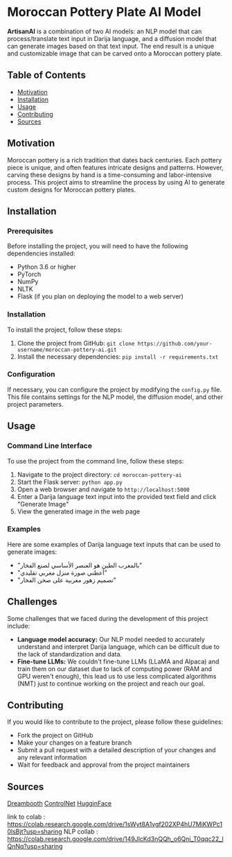 
# Moroccan Pottery Plate AI Model

**ArtisanAI** is a combination of two AI models: an NLP model that can process/translate text input in Darija language, and a diffusion model that can generate images based on that text input. The end result is a unique and customizable image that can be carved onto a Moroccan pottery plate.

## Table of Contents

- [Motivation](#motivation)
- [Installation](#installation)
- [Usage](#usage)
- [Contributing](#contributing)
- [Sources](#sources)

## Motivation

Moroccan pottery is a rich tradition that dates back centuries. Each pottery piece is unique, and often features intricate designs and patterns. However, carving these designs by hand is a time-consuming and labor-intensive process. This project aims to streamline the process by using AI to generate custom designs for Moroccan pottery plates.

## Installation

### Prerequisites

Before installing the project, you will need to have the following dependencies installed:

- Python 3.6 or higher
- PyTorch
- NumPy
- NLTK
- Flask (if you plan on deploying the model to a web server)

### Installation

To install the project, follow these steps:

1. Clone the project from GitHub: `git clone https://github.com/your-username/moroccan-pottery-ai.git`
2. Install the necessary dependencies: `pip install -r requirements.txt`

### Configuration

If necessary, you can configure the project by modifying the `config.py` file. This file contains settings for the NLP model, the diffusion model, and other project parameters.

## Usage

### Command Line Interface

To use the project from the command line, follow these steps:

1. Navigate to the project directory: `cd moroccan-pottery-ai`
2. Start the Flask server: `python app.py`
3. Open a web browser and navigate to `http://localhost:5000`
4. Enter a Darija language text input into the provided text field and click "Generate Image"
5. View the generated image in the web page

### Examples

Here are some examples of Darija language text inputs that can be used to generate images:

- "بالمغرب الطين هو العنصر الأساسي لصنع الفخار"
- "أعطني صورة منزل مغربي تقليدي"
- "تصميم زهور مغربية على صحن الفخار"

## Challenges

Some challenges that we faced during the development of this project include:

- **Language model accuracy:** Our NLP model needed to accurately understand and interpret Darija language, which can be difficult due to the lack of standardization and data.
- **Fine-tune LLMs:** We couldn't fine-tune LLMs (LLaMA and Alpaca) and train them on our dataset due to lack of computing power (RAM and GPU weren't enough), this lead us to use less complicated algorithms (NMT) just to continue working on the project and reach our goal.
 


## Contributing

If you would like to contribute to the project, please follow these guidelines:

- Fork the project on GitHub
- Make your changes on a feature branch
- Submit a pull request with a detailed description of your changes and any relevant information
- Wait for feedback and approval from the project maintainers

## Sources
[Dreambooth](https://colab.research.google.com/github/huggingface/diffusion-models-class/blob/main/hackathon/dreambooth.ipynb?authuser=1#scrollTo=b1a23ebf-cf7f-4acf-afd9-fabafa045b69) 
[ControlNet](https://github.com/lllyasviel/ControlNet) 
[HugginFace](https://huggingface.co) 









link to colab : https://colab.research.google.com/drive/1sWyt8A1vgf202XP4hU7MiKWPc10lsBjt?usp=sharing
NLP collab : https://colab.research.google.com/drive/149JlcKd3nQQh_o6Qni_T0qqc22_lQnNq?usp=sharing 
